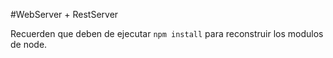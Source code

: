 #WebServer + RestServer

Recuerden que deben de ejecutar ```npm install``` para reconstruir los modulos de node.